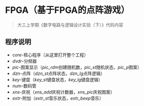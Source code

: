 # FPGA（基于FPGA的点阵游戏）

> 大三上学期《数字电路与逻辑设计实验（下）》代码内容

## 程序说明
 - *core*-核心程序（从这里打开整个工程）
 - *dvdr*-分频器
 - *pic*-图案显示（*pic_rdm*创建随机数，*pic_st*随机状态，*pic_p*图案）
 - *dzn*-点阵（*dzn_st*点阵状态，*dzn_lg*点阵逻辑）
 - *key*-键盘（*key_st*键盘状态，*key_lg*键盘逻辑）
 - *num*-数码管
 - *xns*-庆祝（*xns_add*庆祝计数器，*xns_pic*庆祝图案）
 - *extr*-附加（*extr_st*音乐状态，*extr_beep*音乐）